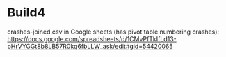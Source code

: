# Build4

crashes-joined.csv in Google sheets (has pivot table numbering crashes): https://docs.google.com/spreadsheets/d/1CMvPfTkIfLd13-pHrVYGGt8b8LB57R0kq6fbLLW_ask/edit#gid=54420065
